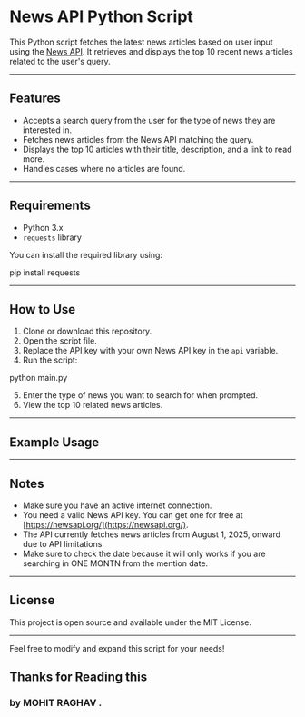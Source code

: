 # News API Python Script

This Python script fetches the latest news articles based on user input using the [News API](https://newsapi.org/). It retrieves and displays the top 10 recent news articles related to the user's query.

---

## Features

- Accepts a search query from the user for the type of news they are interested in.
- Fetches news articles from the News API matching the query.
- Displays the top 10 articles with their title, description, and a link to read more.
- Handles cases where no articles are found.

---

## Requirements

- Python 3.x
- `requests` library

You can install the required library using:

pip install requests


---

## How to Use

1. Clone or download this repository.
2. Open the script file.
3. Replace the API key with your own News API key in the `api` variable.
4. Run the script:

python main.py



5. Enter the type of news you want to search for when prompted.
6. View the top 10 related news articles.

---

## Example Usage


---

## Notes

- Make sure you have an active internet connection.
- You need a valid News API key. You can get one for free at [https://newsapi.org/](https://newsapi.org/).
- The API currently fetches news articles from August 1, 2025, onward due to API limitations.
- Make sure to check the date because it will only works if you are searching in ONE MONTN from the mention date.
---

## License

This project is open source and available under the MIT License.

---

Feel free to modify and expand this script for your needs!

## Thanks for Reading this 
### by MOHIT RAGHAV .